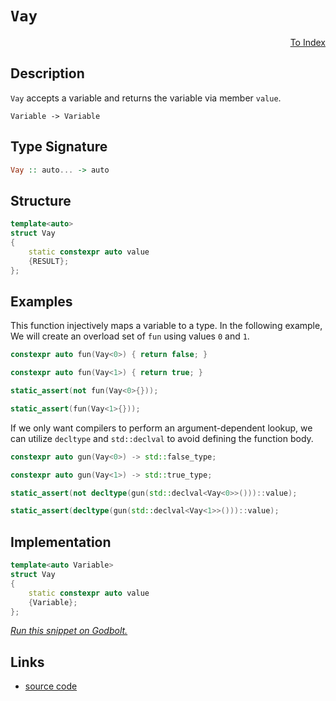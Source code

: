 <!-- Copyright 2024 Feng Mofan
SPDX-License-Identifier: Apache-2.0 -->

# `Vay`

<p style='text-align: right;'><a href="../../index.md#identities">To Index</a></p>

## Description

`Vay` accepts a variable and returns the variable via member `value`.

<pre><code>Variable -> Variable</code></pre>

## Type Signature

```Haskell
Vay :: auto... -> auto
```

## Structure

```C++
template<auto>
struct Vay
{
    static constexpr auto value
    {RESULT};
};
```

## Examples

This function injectively maps a variable to a type.
In the following example, We will create an overload set of `fun` using values `0` and `1`.

```C++
constexpr auto fun(Vay<0>) { return false; }

constexpr auto fun(Vay<1>) { return true; }

static_assert(not fun(Vay<0>{}));

static_assert(fun(Vay<1>{}));
```

If we only want compilers to perform an argument-dependent lookup, we can utilize `decltype` and `std::declval` to avoid defining the function body.

```C++
constexpr auto gun(Vay<0>) -> std::false_type;

constexpr auto gun(Vay<1>) -> std::true_type;

static_assert(not decltype(gun(std::declval<Vay<0>>()))::value);

static_assert(decltype(gun(std::declval<Vay<1>>()))::value);
```

## Implementation

```C++
template<auto Variable>
struct Vay
{
    static constexpr auto value
    {Variable};
};
```

[*Run this snippet on Godbolt.*](https://godbolt.org/#z:OYLghAFBqd5QCxAYwPYBMCmBRdBLAF1QCcAaPECAMzwBtMA7AQwFtMQByARg9KtQYEAysib0QXACx8BBAKoBnTAAUAHpwAMvAFYTStJg1DIApACYAQuYukl9ZATwDKjdAGFUtAK4sGIAMykrgAyeAyYAHI%2BAEaYxCAAbKQADqgKhE4MHt6%2BeqnpjgKh4VEssfFctpj2hQxCBEzEBNk%2BfoF2mA6Z9Y0ExZExcYm2DU0tuZUKo31hA2VDXACUtqhexMjsHASYLMkG2yb%2BbkxeRADUAGqNeEzR9IfYJhoAglPEXg5nALICqEQMAE8ns8TAB2KwvM5Qs5TJiOZBnNAMKaYVTJYhnE7nABuYi8mGB0LOYIsV2INzuBNBABFDhZiS8wbT/BCQS8APQAKm5PN5fPZwK5PLOABVsEIRUIzryBRy%2BfKZcDBbyzgAxPDEKaizBaxUvJEotEYrGoM5ULwMCA/Bh/ARAo4aB6LYngs7ETAENYMM1iJR0l20xn6gSG9GY06m82W622wGHNxcJ0u%2Bnuz3Eb0Ed4ElkBpUvWHwgD6TAUSiaEBtBDNFqtv3%2B9rcjv8j3BTMWizpedeDSLJbLBGoNZj9fjiebJLbHZZXaF3LOQk6AnQ2t1PNlILM/jCyG8WGJR1OdEI9seQeeBu2RvD52AQ7rdvjTewzoAtA8YQR0CAQFRfZhCwQALJNmrLAheqJhiaZy3tG95xkcY7Pmcb7Nh%2BX4gJm%2BIAUBIFdgWeDIMWpZxAOlZnFgO6AcB0A1lM6EUbQuK0PGw4Pg6DwPBA7aLN%2BTH4lOoH5j2BFEf2EAMVRmA0ZadHfgxTEsXBDaIZx3G8XimACRwyy0JwACsvB%2BBwWikKgnBuNY1gwqs6yYMSm48KQBCaNpywANYgHpkgAHQaJIXCgv4Gh6RoZgJAkZgAByRfonCSLwLASBoGikEZJlmRwvAKCAKXOcZ2mkHAsAwIgICrAQySnOQlBoLsdBxBErCbKokUJC%2BCSSNByAIlI3lmLwmD4EQ5JfpU/CCCIYjsFIMiCIoKjqPlpC6JUADuxBMMknA8Dp%2BmGS5pmcAA8qclVVqgVBnC1bUdV1PU%2BWYZwQB4dX0Bi5j%2BEsvB5VoywQEgtXJPVZAUBAgPAyAwBSGYfB0NsmqUNEB3RGEjQAttvAo8wxAAkd0TaJ0eWObVbCCEdDC0OjS1YNEXjAMctC0Nl3C8FgLCGMA4jUxqhN4NiOoHainSnJsjlhNsulLbQeDRBtOMeFgB2ZngiUs6Q/PENEaSYNSOwc9LRgucsVAGMACgXHgmCrUdwFGY543CKI4gzQ781qAdK36BzKCWZY%2Bgy9lkDLKgyS1MzL50Yc1KmJY1hmOlGsjQLQdVDUmQuAw7ieK0eghLMpTlHkaQZAI4x%2BJU%2BQlww/QFwsqe8wIPRjNnEz110jfTDXgwVCMvRl3osJNF38wVMsCg2RsEi7RwBmpQdGVXa17WdcA3VnL1j0QLghAkPZn2LN9RvLAgmBMFg8RcaQHmSP43kAJz%2BKCkh%2BWYkgJMlekJHfsUcPFpCJZ9byCQuAJEinfSKICvJcD0g/JIaVeAZSyjlJyRtColX%2BmVU6VVQbgzeo1NgnBGgsGxKCF8TBEQGCMOvO%2B3kuC%2BQGkNEgeBRqzUdlNCQ0hXZKHdktXQMN1qbQxtPWe8DDocBOhVU4ZwLqYmIMQ0h5Cdwc2obQ3yT0XpAzenvMwB8UH5T%2BgDVAr04jVTBkYzRQwiEkJfEoowXA75cBSjQWg8NsoQCRktLGaMMakC8TjPGBMHA%2BJJowAg5NKYHRpnTBmTMfFs31psEy%2BB3RdH5szEyQtkAix8eLaoB1payzRgrRJ31ySq0chrLWShdbsyMAbUA%2Bi%2BCm3Npba2tsfEO0ms7Thsg3aLRMnwr2hsY5WD9gUwOl8Q5h04BHT8UcRlxwTnEJOEyx7VAbn4CArh%2B6VDziUbuRcCiZB2SkYutRh6F0mOs9udRpgnI6DcpuMx9kjwHnclu5de5D3zgcpYKw1iTz%2BZLER89OCyPkWQihyj7GqI0E9bew095fT0b9Y%2Bp9z6UGnn/ABNC/KghgaCQKkhX4dUqKIxBthkE/QKkVUq5UzqmNwQ1JqhC5G3RYAobECJsQwv2DqAgDCd4jT0J0p200elzW4f0nQARSACK2izYR%2B0loZQkWdaRl0iHss5dy3lcJ%2BXqPMcDPe/hdHUoMSgI1b1GVWqGFy5IyRCw8rvoWPlUxixss4XDOIbiPEmT8VTRyAaAmE2CUY0mYSKZUySZgWm9MxCxLVvEupJTSDJN5mkwWqhhbbByYIPJUsZZywBMUpWZSfGVO1jU/WYQGm/SaUwM2FsrY20YB02QXTxWsL6R7WVlDjC%2BxsOM%2BAwdQ6ZGZuyWSCzLDxwQYnZhydL4PNqBnLOORPl7LmJc05RzS4fMOVXC5ddl3dHeeuge1zahPKPT3QezR92TE7j815fzx4AumkqueKqwVas6hyrlZxnXeTdVWLejD3oOTNUfUgJ8z5DEvpLbFIAzA0P8P4PSIV/LJTQ6CUBX70qcCQblaD189L3z0pFMKd9JB30Co/LggRJb%2BGVQRzKKLXI/36vhhBhH2PtnVj69OkggA)

## Links

- [source code](../../../conceptrodon/vay.hpp)

